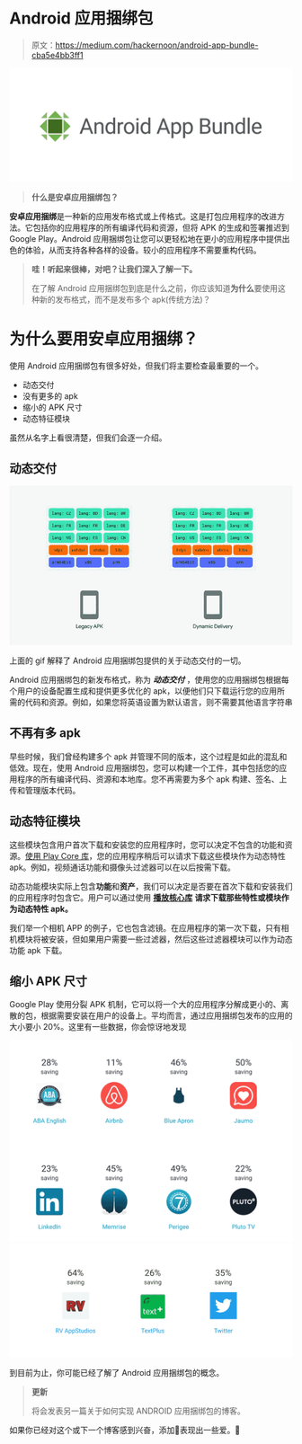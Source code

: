 # Android 应用捆绑包

> 原文：<https://medium.com/hackernoon/android-app-bundle-cba5e4bb3ff1>

![](img/ac635d0e2f411d361f23dadb45092129.png)

> **什么是安卓应用捆绑包？**

**安卓应用捆绑**是一种新的应用发布格式或上传格式。这是打包应用程序的改进方法。它包括你的应用程序的所有编译代码和资源，但将 APK 的生成和签署推迟到 Google Play。Android 应用捆绑包让您可以更轻松地在更小的应用程序中提供出色的体验，从而支持各种各样的设备。较小的应用程序不需要重构代码。

> **哇！听起来很棒，对吧？让我们深入了解一下。**
> 
> 在了解 Android 应用捆绑包到底是什么之前，你应该知道**为什么**要使用这种新的发布格式，而不是发布多个 apk(传统方法)？

# 为什么要用安卓应用捆绑？

使用 Android 应用捆绑包有很多好处，但我们将主要检查最重要的一个。

*   动态交付
*   没有更多的 apk
*   缩小的 APK 尺寸
*   动态特征模块

虽然从名字上看很清楚，但我们会逐一介绍。

## **动态交付**

![](img/ed841dcbc6048a490add1edf45f858c8.png)

上面的 gif 解释了 Android 应用捆绑包提供的关于动态交付的一切。

Android 应用捆绑包的新发布格式，称为 ***动态交付*** ，使用您的应用捆绑包根据每个用户的设备配置生成和提供更多优化的 apk，以便他们只下载运行您的应用所需的代码和资源。例如，如果您将英语设置为默认语言，则不需要其他语言字符串

## **不再有多 apk**

早些时候，我们曾经构建多个 apk 并管理不同的版本，这个过程是如此的混乱和低效。现在，使用 Android 应用捆绑包，您可以构建一个工件，其中包括您的应用程序的所有编译代码、资源和本地库。您不再需要为多个 apk 构建、签名、上传和管理版本代码。

## 动态特征模块

这些模块包含用户首次下载和安装您的应用程序时，您可以决定不包含的功能和资源。[使用 Play Core 库](https://developer.android.com/guide/app-bundle/#playcore)，您的应用程序稍后可以请求下载这些模块作为动态特性 apk。例如，视频通话功能和摄像头过滤器可以在以后按需下载。

动态功能模块实际上包含**功能**和**资产**，我们可以决定是否要在首次下载和安装我们的应用程序时包含它。用户可以通过使用 [**播放核心库**](https://developer.android.com/guide/app-bundle/#playcore) **请求下载那些特性或模块作为动态特性 apk。**

我们举一个相机 APP 的例子，它也包含滤镜。在应用程序的第一次下载，只有相机模块将被安装，但如果用户需要一些过滤器，然后这些过滤器模块可以作为动态功能 apk 下载。

## **缩小 APK 尺寸**

Google Play 使用分裂 APK 机制，它可以将一个大的应用程序分解成更小的、离散的包，根据需要安装在用户的设备上。平均而言，通过应用捆绑包发布的应用的大小要小 20%。这里有一些数据，你会惊讶地发现

![](img/8327bab7770f62624b05a5aa5962215e.png)![](img/c12983095cdfc83a211d057e624314c0.png)

到目前为止，你可能已经了解了 Android 应用捆绑包的概念。

> **更新**
> 
> 将会发表另一篇关于如何实现 ANDROID 应用捆绑包的博客。

如果你已经对这个或下一个博客感到兴奋，添加👏表现出一些爱。💌